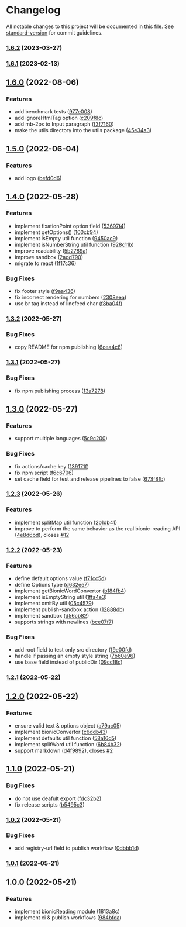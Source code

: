 # Changelog

All notable changes to this project will be documented in this file. See [standard-version](https://github.com/conventional-changelog/standard-version) for commit guidelines.

### [1.6.2](https://github.com/Gumball12/text-vide/compare/v1.6.1...v1.6.2) (2023-03-27)

### [1.6.1](https://github.com/Gumball12/text-vide/compare/v1.6.0...v1.6.1) (2023-02-13)

## [1.6.0](https://github.com/Gumball12/text-vide/compare/v1.5.0...v1.6.0) (2022-08-06)


### Features

* add benchmark tests ([977e008](https://github.com/Gumball12/text-vide/commit/977e0087b4670de2196e68574d697f13683d4fb1))
* add ignoreHtmlTag option ([c209f8c](https://github.com/Gumball12/text-vide/commit/c209f8cfffff4f61c12727ccbe02fb19d4f95c67))
* add mb-2px to Input paragraph ([f3f7160](https://github.com/Gumball12/text-vide/commit/f3f71605ea735ac1111c46ee1ff5cff2566cb8d7))
* make the utils directory into the utils package ([45e34a3](https://github.com/Gumball12/text-vide/commit/45e34a37eb1517114e12f1553eedf902c107b335))

## [1.5.0](https://github.com/Gumball12/text-vide/compare/v1.4.0...v1.5.0) (2022-06-04)


### Features

* add logo ([befd0d6](https://github.com/Gumball12/text-vide/commit/befd0d6029b88361765bdc12d1d3d17dda89b96d))

## [1.4.0](https://github.com/Gumball12/bionic-reading/compare/v1.3.2...v1.4.0) (2022-05-28)


### Features

* implement fixationPoint option field ([53697f4](https://github.com/Gumball12/bionic-reading/commit/53697f43d8c291890f1d496e2a7fb2ba9c160106))
* implement getOptions() ([100cb94](https://github.com/Gumball12/bionic-reading/commit/100cb94f83ecf181d04c1e4f67fc8ca0f07cd766))
* implement isEmpty util function ([9450ac9](https://github.com/Gumball12/bionic-reading/commit/9450ac9a67b23248d2254e6120de8ae6047acf57))
* implement isNumberString util function ([928c11b](https://github.com/Gumball12/bionic-reading/commit/928c11bf1e7df2fda56f74dbfcaa0190cc1444be))
* improve readability ([5b2789a](https://github.com/Gumball12/bionic-reading/commit/5b2789ab42997ef52cb06a4a7b1e78a65fbed9c1))
* improve sandbox ([2add790](https://github.com/Gumball12/bionic-reading/commit/2add7906eb040bbe81d90d6be88f29b1993247e2))
* migrate to react ([1f17c36](https://github.com/Gumball12/bionic-reading/commit/1f17c369cdf2cfc558beada554242ec7d24adab7))


### Bug Fixes

* fix footer style ([f9aa436](https://github.com/Gumball12/bionic-reading/commit/f9aa43689e86f102ba31978fced6a397e44f08ec))
* fix incorrect rendering for numbers ([2308eea](https://github.com/Gumball12/bionic-reading/commit/2308eeae27c6fca9f5ba5f8bb609b5e98b1e3ff1))
* use br tag instead of linefeed char ([f8ba04f](https://github.com/Gumball12/bionic-reading/commit/f8ba04f2dd8971d2817e4c0cdbe89416a7b13acb))

### [1.3.2](https://github.com/Gumball12/bionic-reading/compare/v1.3.1...v1.3.2) (2022-05-27)


### Bug Fixes

* copy README for npm publishing ([6cea4c8](https://github.com/Gumball12/bionic-reading/commit/6cea4c877fe8420b9a1ae9afa03ad51a67346027))

### [1.3.1](https://github.com/Gumball12/bionic-reading/compare/v1.3.0...v1.3.1) (2022-05-27)


### Bug Fixes

* fix npm publishing process ([13a7278](https://github.com/Gumball12/bionic-reading/commit/13a7278addc6d3599007610e8cea76acf16f09e0))

## [1.3.0](https://github.com/Gumball12/bionic-reading/compare/v1.2.3...v1.3.0) (2022-05-27)


### Features

* support multiple languages ([5c9c200](https://github.com/Gumball12/bionic-reading/commit/5c9c2002f3ae501554f54e26e56ff33ea3ec1823))


### Bug Fixes

* fix actions/cache key ([139171f](https://github.com/Gumball12/bionic-reading/commit/139171f9c5cd752dacd728f9b27e1eb299119460))
* fix npm script ([f6c6706](https://github.com/Gumball12/bionic-reading/commit/f6c6706570ed1b724add21c5fd2262a7ae123ca8))
* set cache field for test and release pipelines to false ([673f8fb](https://github.com/Gumball12/bionic-reading/commit/673f8fb0e3c89b037daa161c0e7b3138fd6ddf8e))

### [1.2.3](https://github.com/Gumball12/bionic-reading/compare/v1.2.2...v1.2.3) (2022-05-26)


### Features

* implement splitMap util function ([2b1db41](https://github.com/Gumball12/bionic-reading/commit/2b1db41ebc957a75d0bd52a4bebbbbe2085275c3))
* improve to perform the same behavior as the real bionic-reading API ([4e8d6bd](https://github.com/Gumball12/bionic-reading/commit/4e8d6bd93d72c21c12d054521b4b9da8cabd8cee)), closes [#12](https://github.com/Gumball12/bionic-reading/issues/12)

### [1.2.2](https://github.com/Gumball12/bionic-reading/compare/v1.2.1...v1.2.2) (2022-05-23)


### Features

* define default options value ([f71cc5d](https://github.com/Gumball12/bionic-reading/commit/f71cc5dd35ece8e6a8bb05fac33e17e485c9d19b))
* define Options type ([d632ee7](https://github.com/Gumball12/bionic-reading/commit/d632ee747df61154257d6cde084a41ceb9c0a6a7))
* implement getBionicWordConvertor ([b184fb4](https://github.com/Gumball12/bionic-reading/commit/b184fb4956a218f18a9d87d505e033f9d02e401f))
* implement isEmptyString util ([1ffa4e3](https://github.com/Gumball12/bionic-reading/commit/1ffa4e3de4d0b722b621da26e46fb9a3ad39b9f7))
* implement omitBy util ([05c4579](https://github.com/Gumball12/bionic-reading/commit/05c4579c4bbc39f248f201f9a8ea02cfccdbe81a))
* implement publish-sandbox action ([12888db](https://github.com/Gumball12/bionic-reading/commit/12888db0edbe07348c10610e3825c1971f3bccd3))
* implement sandbox ([d56cb82](https://github.com/Gumball12/bionic-reading/commit/d56cb82ae3ca6e6ee69a5ca5109d6846ea205bfc))
* supports strings with newlines ([bce07f7](https://github.com/Gumball12/bionic-reading/commit/bce07f71fde302794e13124bd5e8ff0617d56a37))


### Bug Fixes

* add root field to test only src directory ([f9e00fd](https://github.com/Gumball12/bionic-reading/commit/f9e00fdf698981395e8b0592691be33b2bff8f35))
* handle if passing an empty style string ([7b60e96](https://github.com/Gumball12/bionic-reading/commit/7b60e9672e06a611990c95d726479b6ebd14c82e))
* use base field instead of publicDir ([09cc18c](https://github.com/Gumball12/bionic-reading/commit/09cc18cf545474db5c92cefeeb7e1148f159da1a))

### [1.2.1](https://github.com/Gumball12/bionic-reading/compare/v1.2.0...v1.2.1) (2022-05-22)

## [1.2.0](https://github.com/Gumball12/bionic-reading/compare/v1.1.0...v1.2.0) (2022-05-22)


### Features

* ensure valid text & options object ([a79ac05](https://github.com/Gumball12/bionic-reading/commit/a79ac055fa8afa3666c8f4bc67c31bf4e40df988))
* implement bionicConvertor ([c6ddb43](https://github.com/Gumball12/bionic-reading/commit/c6ddb432d9f140c2ff611191b40219abaf186266))
* implement defaults util function ([58a16d5](https://github.com/Gumball12/bionic-reading/commit/58a16d5577c05971184419aea7adccdf08a3540e))
* implement splitWord util function ([6b84b32](https://github.com/Gumball12/bionic-reading/commit/6b84b3232e380f0b379ad04f2b71893eb3096e45))
* support markdown ([d4f9892](https://github.com/Gumball12/bionic-reading/commit/d4f9892dc15ea58c39e1a3e3d7fc1f4e9e6985be)), closes [#2](https://github.com/Gumball12/bionic-reading/issues/2)

## [1.1.0](https://github.com/Gumball12/bionic-reading/compare/v1.0.2...v1.1.0) (2022-05-21)


### Bug Fixes

* do not use deafult export ([fdc32b2](https://github.com/Gumball12/bionic-reading/commit/fdc32b23bccf1e540812dd0515745ffbb68fd866))
* fix release scripts ([b5495c3](https://github.com/Gumball12/bionic-reading/commit/b5495c3353a29087e2b5c8e219807063fb1490fc))

### [1.0.2](https://github.com/Gumball12/bionic-reading/compare/v1.0.1...v1.0.2) (2022-05-21)


### Bug Fixes

* add registry-url field to publish workflow ([0dbbb1d](https://github.com/Gumball12/bionic-reading/commit/0dbbb1deaffc1324a583d88f2250069066dbb2d4))

### [1.0.1](https://github.com/Gumball12/bionic-reading/compare/v1.0.0...v1.0.1) (2022-05-21)

## 1.0.0 (2022-05-21)


### Features

* implement bionicReading module ([1813a8c](https://github.com/Gumball12/bionic-reading/commit/1813a8c649cb3fcce15099573b3bd46095a2e80c))
* implement ci & publish workflows ([984bfda](https://github.com/Gumball12/bionic-reading/commit/984bfdae1bc04ae423aa06a2154a202bf2b678a7))
